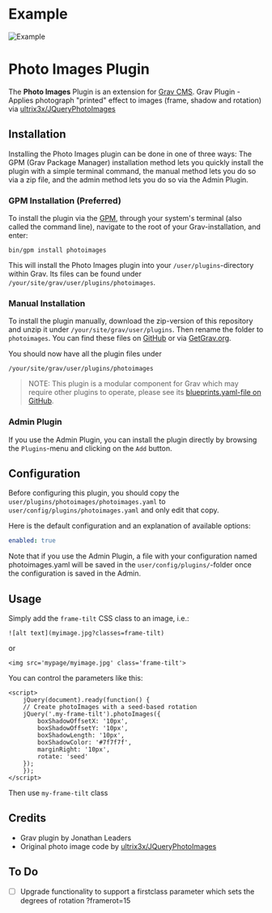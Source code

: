 # Example

![Example](https://user-images.githubusercontent.com/2430917/67797181-ace62580-fa81-11e9-807b-02bc1504f4ec.png)

# Photo Images Plugin

The **Photo Images** Plugin is an extension for [Grav CMS](http://github.com/getgrav/grav). Grav Plugin - Applies photograph "printed" effect to images (frame, shadow and rotation) via [ultrix3x/JQueryPhotoImages](http://github.com/ultrix3x/JQueryPhotoImages)

## Installation

Installing the Photo Images plugin can be done in one of three ways: The GPM (Grav Package Manager) installation method lets you quickly install the plugin with a simple terminal command, the manual method lets you do so via a zip file, and the admin method lets you do so via the Admin Plugin.

### GPM Installation (Preferred)

To install the plugin via the [GPM](http://learn.getgrav.org/advanced/grav-gpm), through your system's terminal (also called the command line), navigate to the root of your Grav-installation, and enter:

    bin/gpm install photoimages

This will install the Photo Images plugin into your `/user/plugins`-directory within Grav. Its files can be found under `/your/site/grav/user/plugins/photoimages`.

### Manual Installation

To install the plugin manually, download the zip-version of this repository and unzip it under `/your/site/grav/user/plugins`. Then rename the folder to `photoimages`. You can find these files on [GitHub](https://github.com/jleaders/grav-plugin-photoimages) or via [GetGrav.org](http://getgrav.org/downloads/plugins#extras).

You should now have all the plugin files under

    /your/site/grav/user/plugins/photoimages
	
> NOTE: This plugin is a modular component for Grav which may require other plugins to operate, please see its [blueprints.yaml-file on GitHub](https://github.com/jleaders/grav-plugin-photoimages/blob/master/blueprints.yaml).

### Admin Plugin

If you use the Admin Plugin, you can install the plugin directly by browsing the `Plugins`-menu and clicking on the `Add` button.

## Configuration

Before configuring this plugin, you should copy the `user/plugins/photoimages/photoimages.yaml` to `user/config/plugins/photoimages.yaml` and only edit that copy.

Here is the default configuration and an explanation of available options:

```yaml
enabled: true
```

Note that if you use the Admin Plugin, a file with your configuration named photoimages.yaml will be saved in the `user/config/plugins/`-folder once the configuration is saved in the Admin.

## Usage

Simply add the `frame-tilt` CSS class to an image, i.e.:

    ![alt text](myimage.jpg?classes=frame-tilt)
    
or

    <img src='mypage/myimage.jpg' class='frame-tilt'>

You can control the parameters like this:

	<script>
	    jQuery(document).ready(function() {
		// Create photoImages with a seed-based rotation
		jQuery('.my-frame-tilt').photoImages({
		    boxShadowOffsetX: '10px',
		    boxShadowOffsetY: '10px',
		    boxShadowLength: '10px',
		    boxShadowColor: '#7f7f7f',
		    marginRight: '10px',
		    rotate: 'seed'
		});
	    });
	</script>
	
Then use `my-frame-tilt` class

## Credits

* Grav plugin by Jonathan Leaders
* Original photo image code by [ultrix3x/JQueryPhotoImages](http://github.com/ultrix3x/JQueryPhotoImages)

## To Do

- [ ] Upgrade functionality to support a firstclass parameter which sets the degrees of rotation ?framerot=15 


